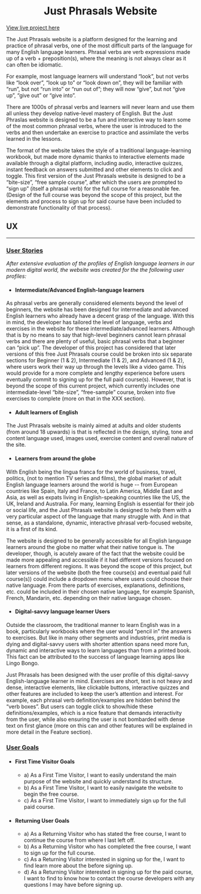 <h1 align="center"><strong>Just Phrasals Website</strong></h1>

[View live project here]()

The Just Phrasals website is a platform designed for the learning and practice
of phrasal verbs, one of the most difficult parts of the language for many English
language learners. Phrasal verbs are verb expressions made up of a verb + preposition(s),
where the meaning is not always clear as it can often be idiomatic.

For example, most language learners will understand “look”, but not verbs like “look over”,
“look up to” or “look down on”, they will be familiar with “run”, but not “run into” or
“run out of”; they will now “give”, but not “give up”, “give out” or “give into”.

There are 1000s of phrasal verbs and learners will never learn and use them all unless
they develop native-level mastery of English. But the Just Phraslas website is designed
to be a fun and interactive way to learn some of the most common phrasal verbs, where the
user is introduced to the verbs and then undertake an exercise to practice and assimilate
the verbs learned in the lessons.

The format of the website takes the style of a traditional language-learning workbook,
but made more dynamic thanks to interactive elements made available through a digital
platform, including audio, interactive quizzes, instant feedback on answers submitted and
other elements to click and toggle. This first version of the Just Phrasals website is designed
to be a “bite-size”, “free sample course”, after which the users are prompted to “sign up”
(itself a phrasal verb) for the full course for a reasonable fee. (Design of the full course was
beyond the scope of this project, but the elements and process to sign up for said course have
been included to demonstrate functionality of that process).

## <strong>UX</strong>

---

### <strong><u>User Stories</u></strong>

<em>After extensive evaluation of the profiles of English language learners in our modern digital world,
the website was created for the the following user profiles:</em>

- #### Intermediate/Advanced English-language learners

As phrasal verbs are generally considered elements beyond the level of beginners, the website has been designed
for intermediate and advanced English learners who already have a decent grasp of the language. With this in mind,
the developer has tailored the level of language, verbs and exercises in the website for these intermediate/advanced learners.
Although that is by no means to say that high-level beginners cannot learn phrasal verbs and there are plenty of
useful, basic phrasal verbs that a beginner can “pick up”. The developer of this project has considered that later versions
of this free Just Phrasals course could be broken into six separate sections for Beginner (1 & 2), Intermediate (1 & 2), and
Advanced (1 & 2), where users work their way up through the levels like a video game. This would provide for a more complete
and lengthy experience before users eventually commit to signing up for the full paid course(s). However, that is beyond
the scope of this current project, which currently includes one intermediate-level “bite-size”, “free-sample” course,
broken into five exercises to complete (more on that in the XXX section).

- #### Adult learners of English

The Just Phrasals website is mainly aimed at adults and older students (from around 18 upwards) is that is reflected in the design,
styling, tone and content language used, images used, exercise content and overall nature of the site.

- #### Learners from around the globe

With English being the lingua franca for the world of business, travel, politics, (not to mention TV series and films),
the global market of adult English language learners around the world is huge -- from European countries like Spain, Italy
and France, to Latin America, Middle East and Asia, as well as expats living in English-speaking countries like the US, the UK,
Ireland and Australia. For many, learning English is essential for their job or social life, and the Just Phrasals website is
designed to help them with a very particular aspect of the language that many struggle with. And in that sense, as a standalone,
dynamic, interactive phrasal verb-focused website, it is a first of its kind.

The website is designed to be generally accessible for all English language learners around the globe no matter what their native tongue is.
The developer, though, is acutely aware of the fact that the website could be made more appealing and accessible if it had different versions
focused on learners from different regions. It was beyond the scope of this project, but later versions of the website (both the free course(s)
and eventual paid full course(s)) could include a dropdown menu where users could choose their native language. From there parts of exercises,
explanations, definitions, etc. could be included in their chosen native language, for example Spanish, French, Mandarin, etc. depending on
their native language chosen.

- #### Digital-savvy language learner Users

Outside the classroom, the traditional manner to learn English was in a book, particularly workbooks where the user would “pencil in”
the answers to exercises. But like in many other segments and industries, print media is dying and digital-savvy users with shorter
attention spans need more fun, dynamic and interactive ways to learn languages than from a printed book. This fact can be attributed
to the success of language learning apps like Lingo Bongo.

Just Phrasals has been designed with the user profile of this digital-savvy English-language learner in mind. Exercises are short,
text is not heavy and dense, interactive elements, like clickable buttons, interactive quizzes and other features are included to
keep the user’s attention and interest. For example, each phrasal verb definition/examples are hidden behind the “verb boxes”.
But users can toggle click to show/hide these definitions/examples, which is a nice feature that demands interactivity from the user,
while also ensuring the user is not bombarded with dense text on first glance (more on this can and other features will be explained
in more detail in the Feature section).

### <strong><u>User Goals</u></strong>

- #### First Time Visitor Goals

  - a) As a First Time Visitor, I want to easily understand the main purpose of the website and quickly understand its structure.
  - b) As a First Time Visitor, I want to easily navigate the website to begin the free course.
  - c) As a First Time Visitor, I want to immediately sign up for the full paid course.

- #### Returning User Goals
  - a) As a Returning Visitor who has stated the free course, I want to continue the course from where I last left off.
  - b) As a Returning Visitor who has completed the free course, I want to sign up for the full course.
  - c) As a Returning Visitor interested in signing up for the, I want to find learn more about the before signing up.
  - d) As a Returning Visitor interested in signing up for the paid course, I want to find to know how to contact 
    the course developers with any questions I may have before signing up.
